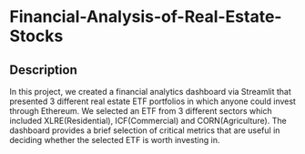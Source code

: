 # Financial-Analysis-of-Real-Estate-Stocks

## Description
In this project, we created a financial analytics dashboard via Streamlit that presented 3 different real estate ETF portfolios in which anyone could invest through Ethereum.
We selected an ETF from 3 different sectors which included XLRE(Residential), ICF(Commercial) and CORN(Agriculture).
The dashboard provides a brief selection of critical metrics that are useful in deciding whether the selected ETF is worth investing in.
